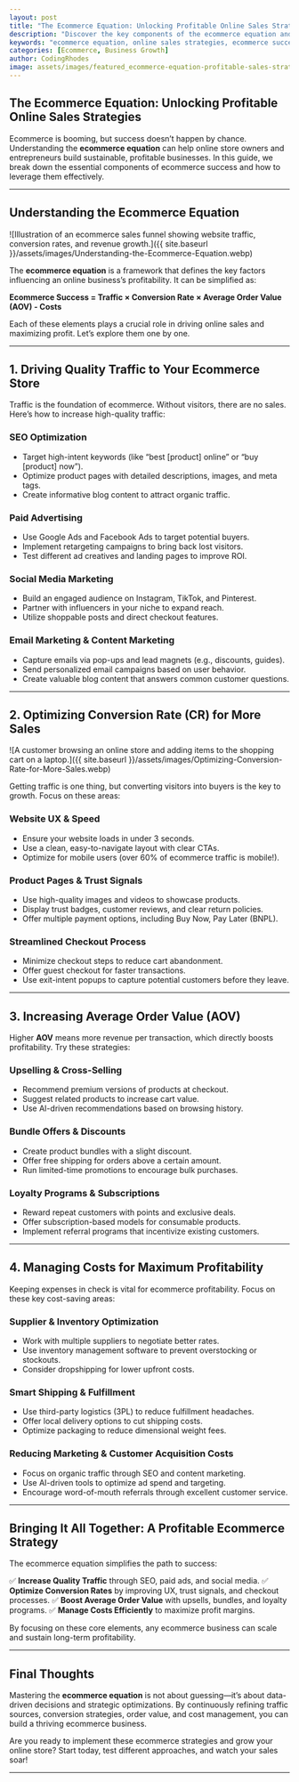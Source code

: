 ```yaml
---
layout: post
title: "The Ecommerce Equation: Unlocking Profitable Online Sales Strategies"
description: "Discover the key components of the ecommerce equation and how to build a profitable online business with proven strategies."
keywords: "ecommerce equation, online sales strategies, ecommerce success, profitable ecommerce, ecommerce growth"
categories: [Ecommerce, Business Growth]
author: CodingRhodes
image: assets/images/featured_ecommerce-equation-profitable-sales-strategies.webp
---
```


## The Ecommerce Equation: Unlocking Profitable Online Sales Strategies

Ecommerce is booming, but success doesn’t happen by chance. Understanding the **ecommerce equation** can help online store owners and entrepreneurs build sustainable, profitable businesses. In this guide, we break down the essential components of ecommerce success and how to leverage them effectively.

---

## **Understanding the Ecommerce Equation**

![Illustration of an ecommerce sales funnel showing website traffic, conversion rates, and revenue growth.]({{ site.baseurl }}/assets/images/Understanding-the-Ecommerce-Equation.webp)

The **ecommerce equation** is a framework that defines the key factors influencing an online business’s profitability. It can be simplified as:

**Ecommerce Success = Traffic × Conversion Rate × Average Order Value (AOV) - Costs**

Each of these elements plays a crucial role in driving online sales and maximizing profit. Let’s explore them one by one.

---

## **1. Driving Quality Traffic to Your Ecommerce Store**

Traffic is the foundation of ecommerce. Without visitors, there are no sales. Here’s how to increase high-quality traffic:

### **SEO Optimization**
- Target high-intent keywords (like “best [product] online” or “buy [product] now”).
- Optimize product pages with detailed descriptions, images, and meta tags.
- Create informative blog content to attract organic traffic.

### **Paid Advertising**
- Use Google Ads and Facebook Ads to target potential buyers.
- Implement retargeting campaigns to bring back lost visitors.
- Test different ad creatives and landing pages to improve ROI.

### **Social Media Marketing**
- Build an engaged audience on Instagram, TikTok, and Pinterest.
- Partner with influencers in your niche to expand reach.
- Utilize shoppable posts and direct checkout features.

### **Email Marketing & Content Marketing**
- Capture emails via pop-ups and lead magnets (e.g., discounts, guides).
- Send personalized email campaigns based on user behavior.
- Create valuable blog content that answers common customer questions.

---

## **2. Optimizing Conversion Rate (CR) for More Sales**

![A customer browsing an online store and adding items to the shopping cart on a laptop.]({{ site.baseurl }}/assets/images/Optimizing-Conversion-Rate-for-More-Sales.webp)

Getting traffic is one thing, but converting visitors into buyers is the key to growth. Focus on these areas:

### **Website UX & Speed**
- Ensure your website loads in under 3 seconds.
- Use a clean, easy-to-navigate layout with clear CTAs.
- Optimize for mobile users (over 60% of ecommerce traffic is mobile!).

### **Product Pages & Trust Signals**
- Use high-quality images and videos to showcase products.
- Display trust badges, customer reviews, and clear return policies.
- Offer multiple payment options, including Buy Now, Pay Later (BNPL).

### **Streamlined Checkout Process**
- Minimize checkout steps to reduce cart abandonment.
- Offer guest checkout for faster transactions.
- Use exit-intent popups to capture potential customers before they leave.

---

## **3. Increasing Average Order Value (AOV)**

Higher **AOV** means more revenue per transaction, which directly boosts profitability. Try these strategies:

### **Upselling & Cross-Selling**
- Recommend premium versions of products at checkout.
- Suggest related products to increase cart value.
- Use AI-driven recommendations based on browsing history.

### **Bundle Offers & Discounts**
- Create product bundles with a slight discount.
- Offer free shipping for orders above a certain amount.
- Run limited-time promotions to encourage bulk purchases.

### **Loyalty Programs & Subscriptions**
- Reward repeat customers with points and exclusive deals.
- Offer subscription-based models for consumable products.
- Implement referral programs that incentivize existing customers.

---

## **4. Managing Costs for Maximum Profitability**

Keeping expenses in check is vital for ecommerce profitability. Focus on these key cost-saving areas:

### **Supplier & Inventory Optimization**
- Work with multiple suppliers to negotiate better rates.
- Use inventory management software to prevent overstocking or stockouts.
- Consider dropshipping for lower upfront costs.

### **Smart Shipping & Fulfillment**
- Use third-party logistics (3PL) to reduce fulfillment headaches.
- Offer local delivery options to cut shipping costs.
- Optimize packaging to reduce dimensional weight fees.

### **Reducing Marketing & Customer Acquisition Costs**
- Focus on organic traffic through SEO and content marketing.
- Use AI-driven tools to optimize ad spend and targeting.
- Encourage word-of-mouth referrals through excellent customer service.

---

## **Bringing It All Together: A Profitable Ecommerce Strategy**

The ecommerce equation simplifies the path to success:

✅ **Increase Quality Traffic** through SEO, paid ads, and social media.
✅ **Optimize Conversion Rates** by improving UX, trust signals, and checkout processes.
✅ **Boost Average Order Value** with upsells, bundles, and loyalty programs.
✅ **Manage Costs Efficiently** to maximize profit margins.

By focusing on these core elements, any ecommerce business can scale and sustain long-term profitability.

---

## **Final Thoughts**

Mastering the **ecommerce equation** is not about guessing—it’s about data-driven decisions and strategic optimizations. By continuously refining traffic sources, conversion strategies, order value, and cost management, you can build a thriving ecommerce business.

Are you ready to implement these ecommerce strategies and grow your online store? Start today, test different approaches, and watch your sales soar!

---
